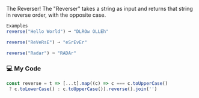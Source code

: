 The Reverser!
The "Reverser" takes a string as input and returns that string in reverse order, with the opposite case.
```js
Examples
reverse("Hello World") ➞ "DLROw OLLEh"

reverse("ReVeRsE") ➞ "eSrEvEr"

reverse("Radar") ➞ "RADAr"
```
### :computer: My Code
```js
const reverse = t => [...t].map((c) => c === c.toUpperCase() 
 ? c.toLowerCase() : c.toUpperCase()).reverse().join('')
```
